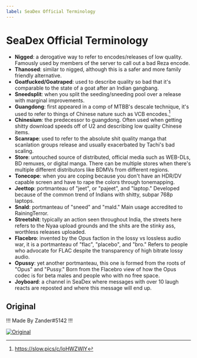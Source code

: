 ```yaml
---
label: SeaDex Official Terminology
---
```


# SeaDex Official Terminology

- **Nigged**: a derogative way to refer to encodes/releases of low quality. Famously used by members of the server to call out a bad Reza encode.
- **Thanosed**: similar to nigged, although this is a safer and more family friendly alternative.
- **Goatfucked/Goatraped**: used to describe quality so bad that it's comparable to the state of a goat after an Indian gangbang.
- **Sneedsplit**: when you split the seeding/sneeding pool over a release with marginal improvements.
- **Guangdong**: first appeared in a comp of MTBB's descale technique, it's used to refer to things of Chinese nature such as VCB encodes.[^1]
- **Chinesium**: the predecessor to guangdong. Often used when getting shitty download speeds off of U2 and describing low quality Chinese items.
- **Scanrape**: used to refer to the absolute shit quality manga that scanlation groups release and usually exacerbated by Tachi's bad scaling.
- **Store**: untouched source of distributed, official media such as WEB-DLs, BD remuxes, or digital manga. There can be multiple stores when there's multiple different distributors like BDMVs from different regions.
- **Tonecope**: when you are coping because you don't have an HDR/DV capable screen and have to rape the colors through tonemapping.
- **Jeettop**: portmanteau of "jeet", or "pajeet", and "laptop." Developed because of the common trend of Indians with shitty, subpar 768p laptops.
- **Snald**: portmanteau of "sneed" and "mald." Main usage accredited to RainingTerror.
- **Streetshit**: typically an action seen throughout India, the streets here refers to the Nyaa upload grounds and the shits are the stinky ass, worthless releases uploaded.
- **Flacebro**: invented by the Opus faction in the lossy vs lossless audio war, it is a portmanteau of "flac", "placebo", and "bro." Refers to people who advocate for FLAC despite the transparency of high bitrate lossy audio.
- **Opussy**: yet another portmanteau, this one is formed from the roots of "Opus" and "Pussy." Born from the Flacebro view of how the Opus codec is for beta males and people who with no free space.
- **Joyboard**: a channel in SeaDex where messages with over 10 laugh reacts are reposted and where this message will end up.

[^1]: https://slow.pics/c/loHWZWlY

## Original

!!!
Made By Zander#5142
!!!

[![Original](https://i.imgur.com/mD1X484.png "Original")](https://i.imgur.com/mD1X484.png "Original")
